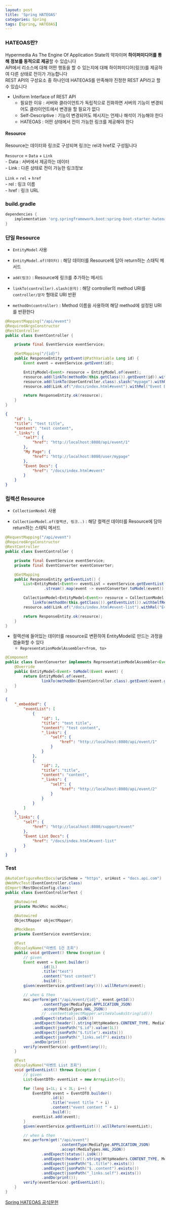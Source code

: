 ```yaml
---
layout: post
title: 'Spring HATEOAS'
categories: Spring
tags: [Spring, HATEOAS]
---
```

### HATEOAS란?
Hypermedia As The Engine Of Application State의 약자이며 **하이퍼미디어를 통해 정보를 동적으로 제공**할 수 있습니다  
API에서 리소스에 대해 어떤 행동을 할 수 있는지에 대해 하이퍼미디어(링크)를 제공하여 다른 상태로 전이가 가능합니다  
REST API의 구성요소 중 하나인데 HATEOAS를 만족해야 진정한 REST API라고 할 수 있습니다  

- Uniform Interface of REST API
  - 필요한 이유 : 서버와 클라이언트가 독립적으로 진화하면 서버의 기능이 변경되어도 클라이언트에서 변경을 할 필요가 없다
  - Self-Descriptive : 기능이 변경되어도 메시지는 언제나 해석이 가능해야 한다
  - HATEOAS : 어떤 상태에서 전이 가능한 링크를 제공해야 한다



#### Resource

Resource는 데이터와 링크로 구성되며 링크는 rel과 href로 구성됩니다
 
`Resource` = `Data` + `Link`  
\- Data : 서버에서 제공하는 데이터  
\- Link : 다른 상태로 전이 가능한 링크정보  

`Link` = `rel` + `href`  
\- rel : 링크 이름  
\- href : 링크 URL  


### build.gradle

```gradle
dependencies {
    implementation 'org.springframework.boot:spring-boot-starter-hateoas'
}
```

### 단일 Resource
- `EntityModel` 사용

- `EntityModel.of(데이터)` : 해당 데이터를 Resource에 담아 return하는 스태틱 메서드
- `add(링크)` : Resource에 링크를 추가하는 메서드
- `linkTo(controller).slash(문자)` : 해당 controller의 method URI를 `controller/문자` 형태로 URI 반환
- `methodOn(controller)` : Method 이름을 사용하여 해당 method에 설정된 URI를 반환한다

```java
@RequestMapping("/api/event")
@RequiredArgsConstructor
@RestController
public class EventController {

    private final EventService eventService;

    @GetMapping("/{id}")
    public ResponseEntity getEvent(@PathVariable Long id) {
        Event event = eventService.getEvent(id);

        EntityModel<Event> resource = EntityModel.of(event);
        resource.add(linkTo(methodOn(this.getClass()).getEvent(id)).withSelfRel());
        resource.add(linkTo(UserController.class).slash("mypage").withRel("My Page"));
        resource.add(Link.of("/docs/index.html#event").withRel("Event Docs"));           // Self-Descriptive를 위한 Docs링크

        return ResponseEntity.ok(resource);
    }
}
```

```json
{
    "id": 1,
    "title": "test title",
    "content": "test content",
    "_links": {
        "self": {
            "href": "http://localhost:8080/api/event/1"
        },
        "My Page": {
            "href": "http://localhost:8080/user/mypage"
        },
        "Event Docs": {
            "href": "/docs/index.html#event"
        }
    }
}
```

### 컬렉션 Resource
- `CollectionNodel` 사용

- `CollectionModel.of(컬렉션, 링크..)` : 해당 컬렉션 데이터를 Resource에 담아 return하는 스태틱 메서드

```java
@RequestMapping("/api/event")
@RequiredArgsConstructor
@RestController
public class EventController {

    private final EventService eventService;
    private final EventConverter eventConverter;

    @GetMapping
    public ResponseEntity getEventList() {
        List<EntityModel<Event>> eventList = eventService.getEventList()
                 .stream().map(event -> eventConverter.toModel(event)).collect(Collectors.toList());

        CollectionModel<EntityModel<Event>> resource = CollectionModel.of(eventList,
            linkTo(methodOn(this.getClass()).getEventList()).withSelfRel());
        resource.add(Link.of("/docs/index.html#event-list").withRel("Event List Docs"));           // Self-Descriptive를 위한 Docs링크

        return ResponseEntity.ok(resource);
    }
}
```

- 컬렉션에 들어있는 데이터를 resource로 변환하여 EntityModel로 만드는 과정을 캡슐화할 수 있다
  - `RepresentationModelAssembler<from, to>`

```java
@Component
public class EventConverter implements RepresentationModelAssembler<Event, EntityModel<Event>> {
    @Override
    public EntityModel<Event> toModel(Event event) {
        return EntityModel.of(event,
                linkTo(methodOn(EventController.class).getEvent(event.getId())).withSelfRel());
    }
}
```

```json
{
    "_embedded": {
        "eventList": [
            {
                "id": 1,
                "title": "test title",
                "content": "test content",
                "_links": {
                    "self": {
                        "href": "http://localhost:8080/api/event/1"
                    }
                }
            },
            {
                "id": 2,
                "title": "title",
                "content": "content",
                "_links": {
                    "self": {
                        "href": "http://localhost:8080/api/event/2"
                    }
                }
            }
        ]
    },
    "_links": {
        "self": {
            "href": "http://localhost:8080/support/event"
        },
        "Event List Docs": {
            "href": "/docs/index.html#event-list"
        }
    }
}
```

### Test

```java
@AutoConfigureRestDocs(uriScheme = "https", uriHost = "docs.api.com")
@WebMvcTest(EventController.class)
@Import(RestDocsConfig.class)
public class EventControllerTest {

    @Autowired
    private MockMvc mockMvc;

    @Autowired
    ObjectMapper objectMapper;

    @MockBean
    private EventService eventService;

    @Test
    @DisplayName("이벤트 1건 조회")
    public void getEvent() throw Exception {
        // given
        Event event = Event.builder()
                .id(1L)
                .title("test")
                .content("test content")
                .build();
        given(eventService.getEvent(any())).willReturn(event);

        // when & then
        mvc.perform(get("/api/event/{id}", event.getId())
                .contentType(MediaType.APPLICATION_JSON)
                .accept(MediaTypes.HAL_JSON))
                // .content(objectMapper.writeValueAsString(id)))       // Request Body 필요없음
            .andExpect(status().isOk())
            .andExpect(header().string(HttpHeaders.CONTENT_TYPE, MediaTypes.HAL_JSON_VALUE))
            .andExpect(jsonPath("$.id").value(1L))
            .andExpect(jsonPath("$.title").exists())
            .andExpect(jsonPath("_links.self").exists())
            .andDo(print())
        verify(eventService).getEvent(any());
    }

    @Test
    @DisplayName("이벤트 List 조회")
    void getEventList() throws Exception {
        // given
        List<EventDTO> eventList = new ArrayList<>();

        for (long i=1L; i < 3L; i++) {
            EventDTO event = EventDTO.builder()
                    .id(i)
                    .title("event title " + i)
                    .content("event content " + i)
                    .build();
            eventList.add(event);
        }
        given(eventService.getEventList()).willReturn(eventList);

        // when & then
        mvc.perform(get("/api/event")
                        .contentType(MediaType.APPLICATION_JSON)
                        .accept(MediaTypes.HAL_JSON))
                .andExpect(status().isOk())
                .andExpect(header().string(HttpHeaders.CONTENT_TYPE, MediaTypes.HAL_JSON_VALUE))
                .andExpect(jsonPath("$..title").exists())
                .andExpect(jsonPath("$..content").exists())
                .andExpect(jsonPath("_links.self").exists())
                .andDo(print());
        verify(eventService).getEventList();
    }
}
```

[Spring HATEOAS 공식문헌](https://docs.spring.io/spring-hateoas/docs/current/reference/html/#reference)
